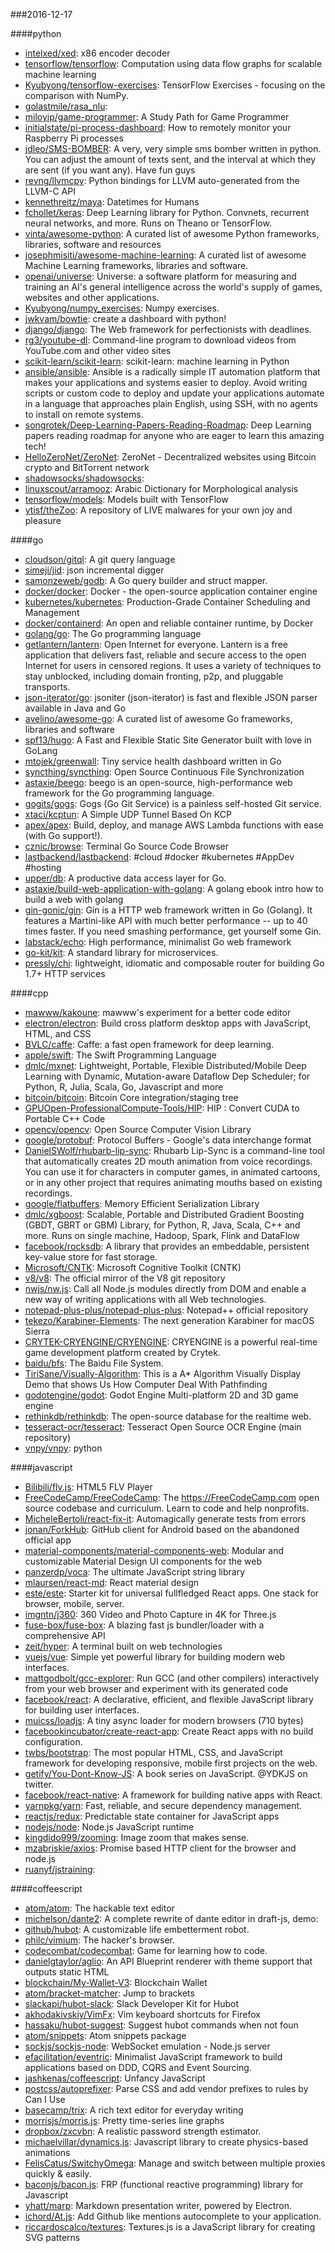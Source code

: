 ###2016-12-17

####python
* [intelxed/xed](https://github.com/intelxed/xed): x86 encoder decoder
* [tensorflow/tensorflow](https://github.com/tensorflow/tensorflow): Computation using data flow graphs for scalable machine learning
* [Kyubyong/tensorflow-exercises](https://github.com/Kyubyong/tensorflow-exercises): TensorFlow Exercises - focusing on the comparison with NumPy.
* [golastmile/rasa_nlu](https://github.com/golastmile/rasa_nlu): 
* [miloyip/game-programmer](https://github.com/miloyip/game-programmer): A Study Path for Game Programmer
* [initialstate/pi-process-dashboard](https://github.com/initialstate/pi-process-dashboard): How to remotely monitor your Raspberry Pi processes
* [jdleo/SMS-BOMBER](https://github.com/jdleo/SMS-BOMBER): A very, very simple sms bomber written in python. You can adjust the amount of texts sent, and the interval at which they are sent (if you want any). Have fun guys
* [revng/llvmcpy](https://github.com/revng/llvmcpy): Python bindings for LLVM auto-generated from the LLVM-C API
* [kennethreitz/maya](https://github.com/kennethreitz/maya): Datetimes for Humans
* [fchollet/keras](https://github.com/fchollet/keras): Deep Learning library for Python. Convnets, recurrent neural networks, and more. Runs on Theano or TensorFlow.
* [vinta/awesome-python](https://github.com/vinta/awesome-python): A curated list of awesome Python frameworks, libraries, software and resources
* [josephmisiti/awesome-machine-learning](https://github.com/josephmisiti/awesome-machine-learning): A curated list of awesome Machine Learning frameworks, libraries and software.
* [openai/universe](https://github.com/openai/universe): Universe: a software platform for measuring and training an AI's general intelligence across the world's supply of games, websites and other applications.
* [Kyubyong/numpy_exercises](https://github.com/Kyubyong/numpy_exercises): Numpy exercises.
* [jwkvam/bowtie](https://github.com/jwkvam/bowtie): create a dashboard with python!
* [django/django](https://github.com/django/django): The Web framework for perfectionists with deadlines.
* [rg3/youtube-dl](https://github.com/rg3/youtube-dl): Command-line program to download videos from YouTube.com and other video sites
* [scikit-learn/scikit-learn](https://github.com/scikit-learn/scikit-learn): scikit-learn: machine learning in Python
* [ansible/ansible](https://github.com/ansible/ansible): Ansible is a radically simple IT automation platform that makes your applications and systems easier to deploy. Avoid writing scripts or custom code to deploy and update your applications automate in a language that approaches plain English, using SSH, with no agents to install on remote systems.
* [songrotek/Deep-Learning-Papers-Reading-Roadmap](https://github.com/songrotek/Deep-Learning-Papers-Reading-Roadmap): Deep Learning papers reading roadmap for anyone who are eager to learn this amazing tech!
* [HelloZeroNet/ZeroNet](https://github.com/HelloZeroNet/ZeroNet): ZeroNet - Decentralized websites using Bitcoin crypto and BitTorrent network
* [shadowsocks/shadowsocks](https://github.com/shadowsocks/shadowsocks): 
* [linuxscout/arramooz](https://github.com/linuxscout/arramooz): Arabic Dictionary for Morphological analysis
* [tensorflow/models](https://github.com/tensorflow/models): Models built with TensorFlow
* [ytisf/theZoo](https://github.com/ytisf/theZoo): A repository of LIVE malwares for your own joy and pleasure

####go
* [cloudson/gitql](https://github.com/cloudson/gitql): A git query language
* [simeji/jid](https://github.com/simeji/jid): json incremental digger
* [samonzeweb/godb](https://github.com/samonzeweb/godb): A Go query builder and struct mapper.
* [docker/docker](https://github.com/docker/docker): Docker - the open-source application container engine
* [kubernetes/kubernetes](https://github.com/kubernetes/kubernetes): Production-Grade Container Scheduling and Management
* [docker/containerd](https://github.com/docker/containerd): An open and reliable container runtime, by Docker
* [golang/go](https://github.com/golang/go): The Go programming language
* [getlantern/lantern](https://github.com/getlantern/lantern):  Open Internet for everyone. Lantern is a free application that delivers fast, reliable and secure access to the open Internet for users in censored regions. It uses a variety of techniques to stay unblocked, including domain fronting, p2p, and pluggable transports.
* [json-iterator/go](https://github.com/json-iterator/go): jsoniter (json-iterator) is fast and flexible JSON parser available in Java and Go
* [avelino/awesome-go](https://github.com/avelino/awesome-go): A curated list of awesome Go frameworks, libraries and software
* [spf13/hugo](https://github.com/spf13/hugo): A Fast and Flexible Static Site Generator built with love in GoLang
* [mtojek/greenwall](https://github.com/mtojek/greenwall): Tiny service health dashboard written in Go
* [syncthing/syncthing](https://github.com/syncthing/syncthing): Open Source Continuous File Synchronization
* [astaxie/beego](https://github.com/astaxie/beego): beego is an open-source, high-performance web framework for the Go programming language.
* [gogits/gogs](https://github.com/gogits/gogs): Gogs (Go Git Service) is a painless self-hosted Git service.
* [xtaci/kcptun](https://github.com/xtaci/kcptun): A Simple UDP Tunnel Based On KCP
* [apex/apex](https://github.com/apex/apex): Build, deploy, and manage AWS Lambda functions with ease (with Go support!).
* [cznic/browse](https://github.com/cznic/browse): Terminal Go Source Code Browser
* [lastbackend/lastbackend](https://github.com/lastbackend/lastbackend): #cloud #docker #kubernetes #AppDev #hosting
* [upper/db](https://github.com/upper/db): A productive data access layer for Go.
* [astaxie/build-web-application-with-golang](https://github.com/astaxie/build-web-application-with-golang): A golang ebook intro how to build a web with golang
* [gin-gonic/gin](https://github.com/gin-gonic/gin): Gin is a HTTP web framework written in Go (Golang). It features a Martini-like API with much better performance -- up to 40 times faster. If you need smashing performance, get yourself some Gin.
* [labstack/echo](https://github.com/labstack/echo): High performance, minimalist Go web framework
* [go-kit/kit](https://github.com/go-kit/kit): A standard library for microservices.
* [pressly/chi](https://github.com/pressly/chi): lightweight, idiomatic and composable router for building Go 1.7+ HTTP services

####cpp
* [mawww/kakoune](https://github.com/mawww/kakoune): mawww's experiment for a better code editor
* [electron/electron](https://github.com/electron/electron): Build cross platform desktop apps with JavaScript, HTML, and CSS
* [BVLC/caffe](https://github.com/BVLC/caffe): Caffe: a fast open framework for deep learning.
* [apple/swift](https://github.com/apple/swift): The Swift Programming Language
* [dmlc/mxnet](https://github.com/dmlc/mxnet): Lightweight, Portable, Flexible Distributed/Mobile Deep Learning with Dynamic, Mutation-aware Dataflow Dep Scheduler; for Python, R, Julia, Scala, Go, Javascript and more
* [bitcoin/bitcoin](https://github.com/bitcoin/bitcoin): Bitcoin Core integration/staging tree
* [GPUOpen-ProfessionalCompute-Tools/HIP](https://github.com/GPUOpen-ProfessionalCompute-Tools/HIP): HIP : Convert CUDA to Portable C++ Code
* [opencv/opencv](https://github.com/opencv/opencv): Open Source Computer Vision Library
* [google/protobuf](https://github.com/google/protobuf): Protocol Buffers - Google's data interchange format
* [DanielSWolf/rhubarb-lip-sync](https://github.com/DanielSWolf/rhubarb-lip-sync): Rhubarb Lip-Sync is a command-line tool that automatically creates 2D mouth animation from voice recordings. You can use it for characters in computer games, in animated cartoons, or in any other project that requires animating mouths based on existing recordings.
* [google/flatbuffers](https://github.com/google/flatbuffers): Memory Efficient Serialization Library
* [dmlc/xgboost](https://github.com/dmlc/xgboost): Scalable, Portable and Distributed Gradient Boosting (GBDT, GBRT or GBM) Library, for Python, R, Java, Scala, C++ and more. Runs on single machine, Hadoop, Spark, Flink and DataFlow
* [facebook/rocksdb](https://github.com/facebook/rocksdb): A library that provides an embeddable, persistent key-value store for fast storage.
* [Microsoft/CNTK](https://github.com/Microsoft/CNTK): Microsoft Cognitive Toolkit (CNTK)
* [v8/v8](https://github.com/v8/v8): The official mirror of the V8 git repository
* [nwjs/nw.js](https://github.com/nwjs/nw.js): Call all Node.js modules directly from DOM and enable a new way of writing applications with all Web technologies.
* [notepad-plus-plus/notepad-plus-plus](https://github.com/notepad-plus-plus/notepad-plus-plus): Notepad++ official repository
* [tekezo/Karabiner-Elements](https://github.com/tekezo/Karabiner-Elements): The next generation Karabiner for macOS Sierra
* [CRYTEK-CRYENGINE/CRYENGINE](https://github.com/CRYTEK-CRYENGINE/CRYENGINE): CRYENGINE is a powerful real-time game development platform created by Crytek.
* [baidu/bfs](https://github.com/baidu/bfs): The Baidu File System.
* [TiriSane/Visually-Algorithm](https://github.com/TiriSane/Visually-Algorithm): This is a A* Algorithm Visually Display Demo that shows Us How Computer Deal With Pathfinding
* [godotengine/godot](https://github.com/godotengine/godot): Godot Engine  Multi-platform 2D and 3D game engine
* [rethinkdb/rethinkdb](https://github.com/rethinkdb/rethinkdb): The open-source database for the realtime web.
* [tesseract-ocr/tesseract](https://github.com/tesseract-ocr/tesseract): Tesseract Open Source OCR Engine (main repository)
* [vnpy/vnpy](https://github.com/vnpy/vnpy): python

####javascript
* [Bilibili/flv.js](https://github.com/Bilibili/flv.js): HTML5 FLV Player
* [FreeCodeCamp/FreeCodeCamp](https://github.com/FreeCodeCamp/FreeCodeCamp): The https://FreeCodeCamp.com open source codebase and curriculum. Learn to code and help nonprofits.
* [MicheleBertoli/react-fix-it](https://github.com/MicheleBertoli/react-fix-it): Automagically generate tests from errors
* [jonan/ForkHub](https://github.com/jonan/ForkHub): GitHub client for Android based on the abandoned official app
* [material-components/material-components-web](https://github.com/material-components/material-components-web): Modular and customizable Material Design UI components for the web
* [panzerdp/voca](https://github.com/panzerdp/voca): The ultimate JavaScript string library
* [mlaursen/react-md](https://github.com/mlaursen/react-md): React material design
* [este/este](https://github.com/este/este): Starter kit for universal fullfledged React apps. One stack for browser, mobile, server.
* [imgntn/j360](https://github.com/imgntn/j360): 360 Video and Photo Capture in 4K for Three.js
* [fuse-box/fuse-box](https://github.com/fuse-box/fuse-box): A blazing fast js bundler/loader with a comprehensive API
* [zeit/hyper](https://github.com/zeit/hyper): A terminal built on web technologies
* [vuejs/vue](https://github.com/vuejs/vue): Simple yet powerful library for building modern web interfaces.
* [mattgodbolt/gcc-explorer](https://github.com/mattgodbolt/gcc-explorer): Run GCC (and other compilers) interactively from your web browser and experiment with its generated code
* [facebook/react](https://github.com/facebook/react): A declarative, efficient, and flexible JavaScript library for building user interfaces.
* [muicss/loadjs](https://github.com/muicss/loadjs): A tiny async loader for modern browsers (710 bytes)
* [facebookincubator/create-react-app](https://github.com/facebookincubator/create-react-app): Create React apps with no build configuration.
* [twbs/bootstrap](https://github.com/twbs/bootstrap): The most popular HTML, CSS, and JavaScript framework for developing responsive, mobile first projects on the web.
* [getify/You-Dont-Know-JS](https://github.com/getify/You-Dont-Know-JS): A book series on JavaScript. @YDKJS on twitter.
* [facebook/react-native](https://github.com/facebook/react-native): A framework for building native apps with React.
* [yarnpkg/yarn](https://github.com/yarnpkg/yarn):  Fast, reliable, and secure dependency management.
* [reactjs/redux](https://github.com/reactjs/redux): Predictable state container for JavaScript apps
* [nodejs/node](https://github.com/nodejs/node): Node.js JavaScript runtime 
* [kingdido999/zooming](https://github.com/kingdido999/zooming): Image zoom that makes sense.
* [mzabriskie/axios](https://github.com/mzabriskie/axios): Promise based HTTP client for the browser and node.js
* [ruanyf/jstraining](https://github.com/ruanyf/jstraining): 

####coffeescript
* [atom/atom](https://github.com/atom/atom): The hackable text editor
* [michelson/dante2](https://github.com/michelson/dante2): A complete rewrite of dante editor in draft-js, demo:
* [github/hubot](https://github.com/github/hubot): A customizable life embetterment robot.
* [philc/vimium](https://github.com/philc/vimium): The hacker's browser.
* [codecombat/codecombat](https://github.com/codecombat/codecombat): Game for learning how to code.
* [danielgtaylor/aglio](https://github.com/danielgtaylor/aglio): An API Blueprint renderer with theme support that outputs static HTML
* [blockchain/My-Wallet-V3](https://github.com/blockchain/My-Wallet-V3): Blockchain Wallet
* [atom/bracket-matcher](https://github.com/atom/bracket-matcher): Jump to brackets
* [slackapi/hubot-slack](https://github.com/slackapi/hubot-slack): Slack Developer Kit for Hubot
* [akhodakivskiy/VimFx](https://github.com/akhodakivskiy/VimFx): Vim keyboard shortcuts for Firefox
* [hassaku/hubot-suggest](https://github.com/hassaku/hubot-suggest): Suggest hubot commands when not foun
* [atom/snippets](https://github.com/atom/snippets): Atom snippets package
* [sockjs/sockjs-node](https://github.com/sockjs/sockjs-node): WebSocket emulation - Node.js server
* [efacilitation/eventric](https://github.com/efacilitation/eventric): Minimalist JavaScript framework to build applications based on DDD, CQRS and Event Sourcing.
* [jashkenas/coffeescript](https://github.com/jashkenas/coffeescript): Unfancy JavaScript
* [postcss/autoprefixer](https://github.com/postcss/autoprefixer): Parse CSS and add vendor prefixes to rules by Can I Use
* [basecamp/trix](https://github.com/basecamp/trix): A rich text editor for everyday writing
* [morrisjs/morris.js](https://github.com/morrisjs/morris.js): Pretty time-series line graphs
* [dropbox/zxcvbn](https://github.com/dropbox/zxcvbn): A realistic password strength estimator.
* [michaelvillar/dynamics.js](https://github.com/michaelvillar/dynamics.js): Javascript library to create physics-based animations
* [FelisCatus/SwitchyOmega](https://github.com/FelisCatus/SwitchyOmega): Manage and switch between multiple proxies quickly & easily.
* [baconjs/bacon.js](https://github.com/baconjs/bacon.js): FRP (functional reactive programming) library for Javascript
* [yhatt/marp](https://github.com/yhatt/marp): Markdown presentation writer, powered by Electron.
* [ichord/At.js](https://github.com/ichord/At.js): Add Github like mentions autocomplete to your application.
* [riccardoscalco/textures](https://github.com/riccardoscalco/textures): Textures.js is a JavaScript library for creating SVG patterns
